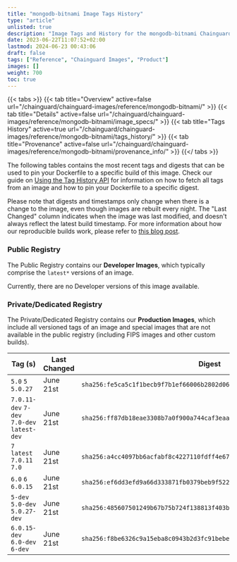 ```yaml
---
title: "mongodb-bitnami Image Tags History"
type: "article"
unlisted: true
description: "Image Tags and History for the mongodb-bitnami Chainguard Image"
date: 2023-06-22T11:07:52+02:00
lastmod: 2024-06-23 00:43:06
draft: false
tags: ["Reference", "Chainguard Images", "Product"]
images: []
weight: 700
toc: true
---
```


{{< tabs >}}
{{< tab title="Overview" active=false url="/chainguard/chainguard-images/reference/mongodb-bitnami/" >}}
{{< tab title="Details" active=false url="/chainguard/chainguard-images/reference/mongodb-bitnami/image_specs/" >}}
{{< tab title="Tags History" active=true url="/chainguard/chainguard-images/reference/mongodb-bitnami/tags_history/" >}}
{{< tab title="Provenance" active=false url="/chainguard/chainguard-images/reference/mongodb-bitnami/provenance_info/" >}}
{{</ tabs >}}

The following tables contains the most recent tags and digests that can be used to pin your Dockerfile to a specific build of this image. Check our guide on [Using the Tag History API](/chainguard/chainguard-images/using-the-tag-history-api/) for information on how to fetch all tags from an image and how to pin your Dockerfile to a specific digest.

Please note that digests and timestamps only change when there is a change to the image, even though images are rebuilt every night. The "Last Changed" column indicates when the image was last modified, and doesn't always reflect the latest build timestamp. For more information about how our reproducible builds work, please refer to [this blog post](https://www.chainguard.dev/unchained/reproducing-chainguards-reproducible-image-builds).

### Public Registry
The Public Registry contains our **Developer Images**, which typically comprise the `latest*` versions of an image.

Currently, there are no Developer versions of this image available.

### Private/Dedicated Registry
The Private/Dedicated Registry contains our **Production Images**, which include all versioned tags of an image and special images that are not available in the public registry (including FIPS images and other custom builds).

| Tag (s)                                      | Last Changed | Digest                                                                    |
|----------------------------------------------|--------------|---------------------------------------------------------------------------|
|  `5.0` `5` `5.0.27`                          | June 21st    | `sha256:fe5ca5c1f1becb9f7b1ef66006b2802d066f441d1bd249bc121062269aa258dc` |
|  `7.0.11-dev` `7-dev` `7.0-dev` `latest-dev` | June 21st    | `sha256:ff87db18eae3308b7a0f900a744caf3eaae622a2e891cacaa0e037f3c8dec69f` |
|  `7` `latest` `7.0.11` `7.0`                 | June 21st    | `sha256:a4cc4097bb6acfabf8c4227110fdff4e6777fbcd58cea1068eb4df55537d16a0` |
|  `6.0` `6` `6.0.15`                          | June 21st    | `sha256:ef6dd3efd9a66d333871fb0379beb9f5225bc96eac455029eeec55ebc4de0e99` |
|  `5-dev` `5.0-dev` `5.0.27-dev`              | June 21st    | `sha256:485607501249b67b75b724f138813f403b8388fd0eae57856df4de460f1ec1ee` |
|  `6.0.15-dev` `6.0-dev` `6-dev`              | June 21st    | `sha256:f8be6326c9a15eba8c0943b2d3fc91bebe900ae355bb1e5645958c06eb00d940` |

